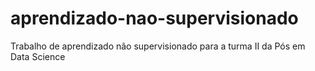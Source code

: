 # aprendizado-nao-supervisionado
Trabalho de aprendizado não supervisionado para a turma II da Pós em Data Science
